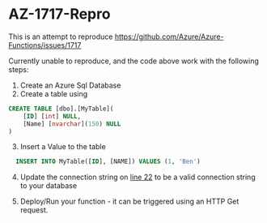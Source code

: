 # AZ-1717-Repro
This is an attempt to reproduce https://github.com/Azure/Azure-Functions/issues/1717

Currently unable to reproduce, and the code above work with the following steps:

1. Create an Azure Sql Database
2. Create a table using

```sql
CREATE TABLE [dbo].[MyTable](
	[ID] [int] NULL,
	[Name] [nvarchar](150) NULL
) 
```
3. Insert a Value to the table

```sql
  INSERT INTO MyTable([ID], [NAME]) VALUES (1, 'Ben')
```
4. Update the connection string on [line 22](https://github.com/Jtango18/AZ-1717-Repro/blob/1cc54f5cb93ee027dd97197f9320a0aeb2fc7482/Repro1717/Repro1717.cs#L22) to be a valid connection string to your database

5. Deploy/Run your function - it can be triggered using an HTTP Get request.
